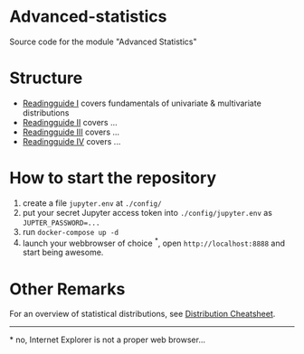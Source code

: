 # Advanced-statistics
Source code for the module "Advanced Statistics"

# Structure
- [Readingguide I]() covers fundamentals of univariate & multivariate distributions
- [Readingguide II]() covers ...
- [Readingguide III]() covers ...
- [Readingguide IV]() covers ...

# How to start the repository
1. create a file `jupyter.env` at `./config/`
2. put your secret Jupyter access token into `./config/jupyter.env` as `JUPTER_PASSWORD=...`
3. run `docker-compose up -d`
4. launch your webbrowser of choice <sup>*</sup>, open `http://localhost:8888` and start being awesome.

# Other Remarks
For an overview of statistical distributions, see [Distribution Cheatsheet](https://github.com/jgoerner/distribution-cheatsheet).

---
\* no, Internet Explorer is not a proper web browser...
